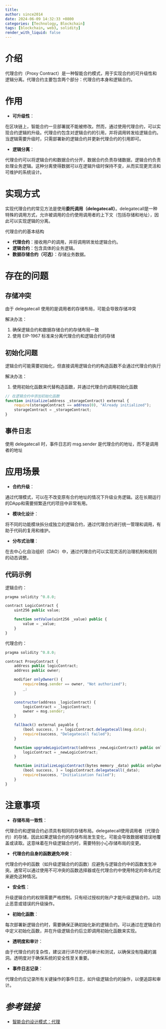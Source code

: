 ```yaml
---
title: 
author: since2014
date: 2024-06-09 14:32:33 +0800
categories: [Technology, Blockchain]
tags: [blockchain, web3, solidity]
render_with_liquid: false
---
```


# 介绍

代理合约（Proxy Contract）是一种智能合约模式，用于实现合约的可升级性和逻辑分离。代理合约主要包含两个部分：代理合约本身和逻辑合约。

# 作用

+ **可升级性**：

在区块链上，智能合约一旦部署就不能被修改。然而，通过使用代理合约，可以实现合约逻辑的升级。代理合约包含对逻辑合约的引用，并将调用转发给逻辑合约。当逻辑需要升级时，只需部署新的逻辑合约并更新代理合约的引用即可。

+ **逻辑分离**：

代理合约可以将逻辑合约和数据合约分开，数据合约负责存储数据，逻辑合约负责处理业务逻辑。这种分离使得数据可以在逻辑升级时保持不变，从而实现更灵活和可维护的系统设计。



# 实现方式

实现代理合约的常见方法是使用**委托调用（delegatecall）**。delegatecall是一种特殊的调用方式，允许被调用的合约使用调用者的上下文（包括存储和地址），因此可以实现逻辑的分离。

代理合约的基本结构

+ **代理合约**：接收用户的调用，并将调用转发给逻辑合约。
+ **逻辑合约**：包含具体的业务逻辑。
+ **数据存储合约（可选）**：存储业务数据。

# 存在的问题

## 存储冲突

由于 delegatecall 使用的是调用者的存储布局，可能会导致存储冲突


解决办法：
1. 确保逻辑合约和数据存储合约的存储布局一致
2. 使用 EIP-1967 标准来分离代理合约和逻辑合约的存储

## 初始化问题

逻辑合约可能需要初始化，但直接调用逻辑合约的构造函数不会通过代理合约执行

解决办法：
1. 使用初始化函数来代替构造函数，并通过代理合约调用初始化函数

```js
// 在逻辑合约中添加初始化函数
function initialize(address _storageContract) external {
    require(storageContract == address(0), "Already initialized");
    storageContract = _storageContract;
}

```

## 事件日志

使用 delegatecall 时，事件日志的 msg.sender 是代理合约的地址，而不是调用者的地址


# 应用场景

+ **合约升级**：

通过代理模式，可以在不改变原有合约地址的情况下升级业务逻辑。这在长期运行的DApp和需要频繁迭代的项目中非常有用。

+ **模块化设计**：

将不同的功能模块拆分成独立的逻辑合约，通过代理合约进行统一管理和调用，有助于代码的复用和维护。

+ **分布式治理**：

在去中心化自治组织（DAO）中，通过代理合约可以实现灵活的治理机制和规则的动态调整。

## 代码示例

逻辑合约：

```js
pragma solidity ^0.8.0;

contract LogicContract {
    uint256 public value;

    function setValue(uint256 _value) public {
        value = _value;
    }
}

```

代理合约：

```js
pragma solidity ^0.8.0;

contract ProxyContract {
    address public logicContract;
    address public owner;

    modifier onlyOwner() {
        require(msg.sender == owner, "Not authorized");
        _;
    }

    constructor(address _logicContract) {
        logicContract = _logicContract;
        owner = msg.sender;
    }

    fallback() external payable {
        (bool success, ) = logicContract.delegatecall(msg.data);
        require(success, "Delegatecall failed");
    }

    function upgradeLogicContract(address _newLogicContract) public onlyOwner {
        logicContract = _newLogicContract;
    }

    function initializeLogicContract(bytes memory _data) public onlyOwner {
        (bool success, ) = logicContract.delegatecall(_data);
        require(success, "Initialization failed");
    }
}


```

# 注意事项

+ **存储布局一致性**：

代理合约和逻辑合约必须具有相同的存储布局。delegatecall使用调用者（代理合约）的存储，因此如果逻辑合约的存储布局发生变化，可能会导致数据被错误地覆盖或读取。这意味着在升级逻辑合约时，需要特别小心存储布局的变更。

+ **代理合约自身的函数避免冲突**：

代理合约中的函数（如升级逻辑合约的函数）应避免与逻辑合约中的函数发生冲突。通常可以通过使用不可冲突的函数选择器或在代理合约中使用特定的命名约定来避免这种情况。

+ **安全性**：

升级逻辑合约的权限需要严格控制。只有经过授权的账户才能升级逻辑合约，以防止恶意或错误的升级操作。

+ **初始化函数**：

每次部署新逻辑合约时，需要确保正确初始化新的逻辑合约。可以通过在逻辑合约中定义初始化函数，并在升级逻辑合约后立即调用初始化函数来实现。

+ **透明度和审计**：

由于代理合约的复杂性，建议进行详尽的代码审计和测试，以确保没有隐藏的漏洞。透明度对于确保系统的安全性至关重要。

+ **事件日志记录**：

代理合约应记录所有关键操作的事件日志，如升级逻辑合约的操作，以便追踪和审计。

# *参考链接*

+ [智能合约设计模式：代理](https://foresightnews.pro/article/detail/51637)